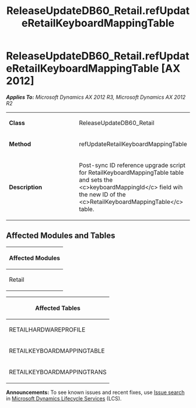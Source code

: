 ﻿---
title: ReleaseUpdateDB60_Retail.refUpdateRetailKeyboardMappingTable
TOCTitle: ReleaseUpdateDB60_Retail.refUpdateRetailKeyboardMappingTable
ms:assetid: 2401f284-b36b-55d4-dd1a-97a8bfbec9bd
ms:mtpsurl: https://msdn.microsoft.com/en-us/library/JJ684982(v=AX.60)
ms:contentKeyID: 49707184
ms.date: 05/18/2015
mtps_version: v=AX.60
---

# ReleaseUpdateDB60\_Retail.refUpdateRetailKeyboardMappingTable [AX 2012]


_**Applies To:** Microsoft Dynamics AX 2012 R3, Microsoft Dynamics AX 2012 R2_

<table>
<colgroup>
<col style="width: 50%" />
<col style="width: 50%" />
</colgroup>
<tbody>
<tr class="odd">
<td><p><strong>Class</strong></p></td>
<td><p>ReleaseUpdateDB60_Retail</p></td>
</tr>
<tr class="even">
<td><p><strong>Method</strong></p></td>
<td><p>refUpdateRetailKeyboardMappingTable</p></td>
</tr>
<tr class="odd">
<td><p><strong>Description</strong></p></td>
<td><p>Post-sync ID reference upgrade script for RetailKeyboardMappingTable table and sets the &lt;c&gt;keyboardMappingId&lt;/c&gt; field wih the new ID of the &lt;c&gt;RetailKeyboardMappingTable&lt;/c&gt; table.</p></td>
</tr>
</tbody>
</table>


## Affected Modules and Tables

<table>
<colgroup>
<col style="width: 100%" />
</colgroup>
<thead>
<tr class="header">
<th><p>Affected Modules</p></th>
</tr>
</thead>
<tbody>
<tr class="odd">
<td><p>Retail</p></td>
</tr>
</tbody>
</table>


<table>
<colgroup>
<col style="width: 100%" />
</colgroup>
<thead>
<tr class="header">
<th><p>Affected Tables</p></th>
</tr>
</thead>
<tbody>
<tr class="odd">
<td><p>RETAILHARDWAREPROFILE</p></td>
</tr>
<tr class="even">
<td><p>RETAILKEYBOARDMAPPINGTABLE</p></td>
</tr>
<tr class="odd">
<td><p>RETAILKEYBOARDMAPPINGTRANS</p></td>
</tr>
</tbody>
</table>

  
**Announcements:** To see known issues and recent fixes, use [Issue search](http://go.microsoft.com/fwlink/?linkid=389258) in [Microsoft Dynamics Lifecycle Services](http://go.microsoft.com/fwlink/?linkid=306505) (LCS).

